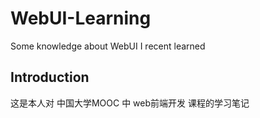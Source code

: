 # WebUI-Learning
Some knowledge about WebUI I recent learned

## Introduction
这是本人对 中国大学MOOC 中 web前端开发 课程的学习笔记
